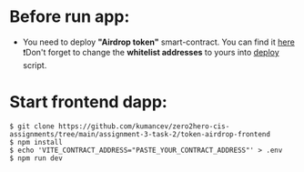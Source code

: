 # Before run app:
- You need to deploy __"Airdrop token"__ smart-contract. You can find it [here](https://github.com/kumancev/zero2hero-cis-assignments/tree/main/assignment-2-task-3) 
❗Don't forget to change the __whitelist addresses__ to yours into [deploy](https://github.com/kumancev/zero2hero-cis-assignments/blob/main/assignment-2-task-3/scripts/deploy.ts) script.

# Start frontend dapp:
```shell
$ git clone https://github.com/kumancev/zero2hero-cis-assignments/tree/main/assignment-3-task-2/token-airdrop-frontend
$ npm install
$ echo 'VITE_CONTRACT_ADDRESS="PASTE_YOUR_CONTRACT_ADDRESS"' > .env
$ npm run dev
```